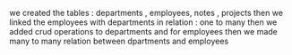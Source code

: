 we created the tables : departments , employees, notes , projects
then we linked the employees with departments in relation : one to many
then we added crud operations to departments and for employees
then we made many to many relation between dpartments and employees 
